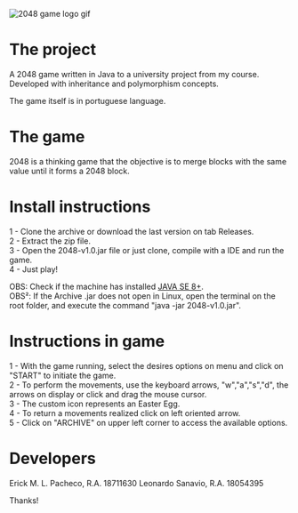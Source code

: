 ![2048 game logo gif](https://github.com/rckmath/2048-Game/blob/master/imgs/elements/gameLogoFinal.gif)

# The project

A 2048 game written in Java to a university project from my course.
Developed with inheritance and polymorphism concepts.

The game itself is in portuguese language.

# The game

2048 is a thinking game that the objective is to merge blocks with the same value until 
it forms a 2048 block.

# Install instructions

1 - Clone the archive or download the last version on tab Releases.</br >
2 - Extract the zip file.</br >
3 - Open the 2048-v1.0.jar file or just clone, compile with a IDE and run the game.</br >
4 - Just play!

OBS: Check if the machine has installed [JAVA SE 8+](https://www.oracle.com/technetwork/pt/java/javase/downloads/index.html).</br >
OBS²: If the Archive .jar does not open in Linux, open the terminal on the root folder, and execute the command "java -jar 2048-v1.0.jar".

# Instructions in game

1 - With the game running, select the desires options on menu and click on "START" to initiate the game.</br >
2 - To perform the movements, use the keyboard arrows, "w","a","s","d", the arrows on display or click and drag the mouse cursor.</br >
3 - The custom icon represents an Easter Egg.</br >
4 - To return a movements realized click on left oriented arrow.</br >
5 - Click on "ARCHIVE" on upper left corner to access the available options.

# Developers

Erick M. L. Pacheco, R.A. 18711630
Leonardo Sanavio, R.A. 18054395

Thanks!
